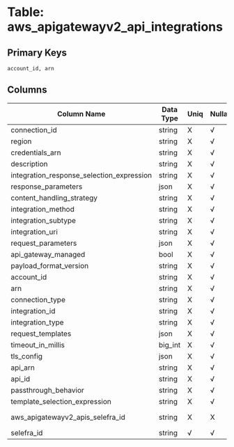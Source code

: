 # Table: aws_apigatewayv2_api_integrations

## Primary Keys 

```
account_id, arn
```


## Columns 

|  Column Name   |  Data Type  | Uniq | Nullable | Description | 
|  ----  | ----  | ----  | ----  | ---- | 
| connection_id | string | X | √ |  | 
| region | string | X | √ |  | 
| credentials_arn | string | X | √ |  | 
| description | string | X | √ |  | 
| integration_response_selection_expression | string | X | √ |  | 
| response_parameters | json | X | √ |  | 
| content_handling_strategy | string | X | √ |  | 
| integration_method | string | X | √ |  | 
| integration_subtype | string | X | √ |  | 
| integration_uri | string | X | √ |  | 
| request_parameters | json | X | √ |  | 
| api_gateway_managed | bool | X | √ |  | 
| payload_format_version | string | X | √ |  | 
| account_id | string | X | √ |  | 
| arn | string | X | √ |  | 
| connection_type | string | X | √ |  | 
| integration_id | string | X | √ |  | 
| integration_type | string | X | √ |  | 
| request_templates | json | X | √ |  | 
| timeout_in_millis | big_int | X | √ |  | 
| tls_config | json | X | √ |  | 
| api_arn | string | X | √ |  | 
| api_id | string | X | √ |  | 
| passthrough_behavior | string | X | √ |  | 
| template_selection_expression | string | X | √ |  | 
| aws_apigatewayv2_apis_selefra_id | string | X | X | fk to aws_apigatewayv2_apis.selefra_id | 
| selefra_id | string | √ | √ | primary keys value md5 | 


